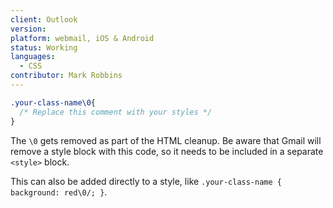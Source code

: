 ```yaml
---
client: Outlook
version:
platform: webmail, iOS & Android
status: Working
languages:
  - CSS
contributor: Mark Robbins
---
```


```css
.your-class-name\0{
  /* Replace this comment with your styles */
}
```

The `\0` gets removed as part of the HTML cleanup. Be aware that Gmail will remove a style block with this code, so it needs to be included in a separate `<style>` block.

This can also be added directly to a style, like `.your-class-name { background: red\0/; }`.
